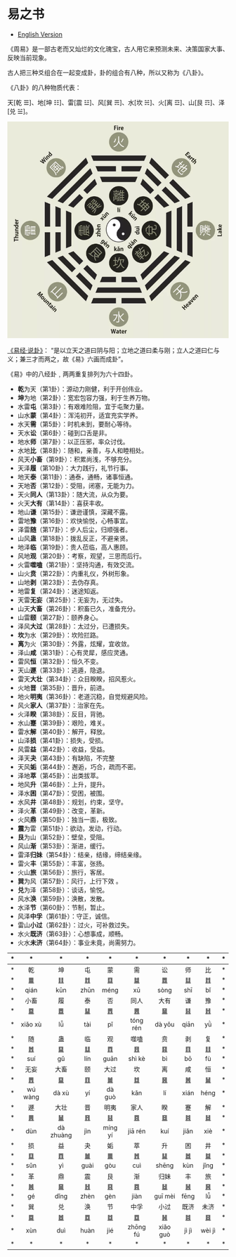 # 易之书

- [English Version](README.md)

《周易》是一部古老而又灿烂的文化瑰宝，古人用它来预测未来、决策国家大事、反映当前现象。

古人把三种爻组合在一起变成卦，卦的组合有八种，所以又称为《八卦》。

《八卦》的八种物质代表：

天[乾 ☰]、地[坤 ☷]、雷[震 ☳]、风[巽 ☴]、水[坎 ☵]、火[离 ☲]、山[艮 ☶]、泽[兑 ☱]。

<img src="bagua.png" width="555">

[《易经·说卦》](https://ctext.org/dictionary.pl?if=en&id=81915&remap=gb)：
“是以立天之道曰阴与阳；立地之道曰柔与刚；立人之道曰仁与义；兼三才而两之，故《易》六画而成卦”。

《易》中的八经卦﹐两两重复排列为六十四卦。

- **乾**为天（第1卦）：源动力刚健，利于开创伟业。
- **坤**为地（第2卦）：宽宏包容力强，利于生养万物。
- 水雷**屯**（第3卦）：有艰难险阻，宜于屯聚力量。
- 山水**蒙**（第4卦）：浑沌初开，适宜充实学养。
- 水天**需**（第5卦）：时机未到，要耐心等待。
- 天水**讼**（第6卦）：碰到口舌是非。
- 地水**师**（第7卦）：以正压邪，率众讨伐。
- 水地**比**（第8卦）：随和，亲善，与人和睦相处。
- 风天**小畜**（第9卦）：积累尚浅，不够充分。
- 天泽**履**（第10卦）：大力践行，礼节行事。
- 地天**泰**（第11卦）：通泰，通畅，诸事恒通。
- 天地**否**（第12卦）：受阻，闭塞，无能为力。
- 天火**同人**（第13卦）：随大流，从众为要。
- 火天**大有**（第14卦）：喜获丰收。
- 地山**谦**（第15卦）：谦逊谨慎，深藏不露。
- 雷地**豫**（第16卦）：欢快愉悦，心畅事宜。
- 泽雷**随**（第17卦）：步人后尘，归顺强者。
- 山风**蛊**（第18卦）：拨乱反正，不避亲贤。
- 地泽**临**（第19卦）：贵人莅临，高人惠顾。
- 风地**观**（第20卦）：考察，观望，三思而后行。
- 火雷**噬嗑**（第21卦）：坚持沟通，有效交流。
- 山火**贲**（第22卦）：内重礼仪，外树形象。
- 山地**剥**（第23卦）：去伪存真。
- 地雷**复**（第24卦）：迷途知返。
- 天雷**无妄**（第25卦）：无妄为，无过失。
- 山天**大畜**（第26卦）：积畜已久，准备充分。
- 山雷**颐**（第27卦）：颐养身心。
- 泽风**大过**（第28卦）：太过分，已遭损失。
- **坎**为水（第29卦）：坎险拦路。
- **离**为火（第30卦）：外露，炫耀，宜收敛。
- 泽山**咸**（第31卦）：心有灵犀，感应灵通。
- 雷风**恒**（第32卦）：恒久不变。
- 天山**遯**（第33卦）：逃遁，隐退。
- 雷天**大壮**（第34卦）：众目睽睽，招风惹火。
- 火地**晋**（第35卦）：晋升，前进。
- 地火**明夷**（第36卦）：老道沉稳，自觉规避风险。
- 风火**家人**（第37卦）：治家在先。
- 火泽**睽**（第38卦）：反目，背驰。
- 水山**蹇**（第39卦）：艰险，难关。
- 雷水**解**（第40卦）：解开，释放。
- 山泽**损**（第41卦）：损失，受损。
- 风雷**益**（第42卦）：收益，受益。
- 泽天**夬**（第43卦）：有缺陷，不完整
- 天风**姤**（第44卦）：邂逅，巧合，疏而不密。
- 泽地**萃**（第45卦）：出类拔萃。
- 地风**升**（第46卦）：上升，提升。
- 泽水**困**（第47卦）：受困，被围。
- 水风**井**（第48卦）：规划，约束，坚守。
- 泽火**革**（第49卦）：改变，革新。
- 火风**鼎**（第50卦）：独当一面，极致。
- **震**为雷（第51卦）：欲动，发动，行动。
- **艮**为山（第52卦）：壁垒，受阻。
- 风山**渐**（第53卦）：渐进，缓行。
- 雷泽**归妹**（第54卦）：结亲，结缘，缔结亲缘。
- 雷火**丰**（第55卦）：丰富，张扬。
- 火山**旅**（第56卦）：旅行，客居。
- **巽**为风（第57卦）：风行，上行下效 。
- **兑**为泽（第58卦）：谈话，愉悦。
- 风水**涣**（第59卦）：涣散，发散。
- 水泽**节**（第60卦）：节制，暂止。
- 风泽**中孚**（第61卦）：守正，诚信。
- 雷山**小过**（第62卦）：过火，可补救过失。
- 水火**既济**（第63卦）：心想事成，顺畅。
- 火水**未济**（第64卦）：事业未竟，尚需努力。

| * | * | * | * | * | * | * | * | * | * |
| - | :-: | :-: | :-: | :-: | :-: | :-: | :-: | :-: | - |
| * | 乾 | 坤 | 屯 | 蒙 | 需 | 讼 | 师 | 比 | * |
| * | [䷀](e4b9beqian_cn.md) | [䷁](e59da4kun_cn.md) | [䷂](e5b1afzhun_cn.md) | [䷃](e89299meng_cn.md) | [䷄](e99c80xu_cn.md) | [䷅](e8aebcsong_cn.md) | [䷆](e5b888shi_cn.md) | [䷇](e6af94bi_cn.md) | * |
| * | qián | kūn | zhūn | méng | xū | sòng | shī | bǐ | * |
| * | 小畜 | 履 | 泰 | 否 | 同人 | 大有 | 谦 | 豫 | * |
| * | [䷈](e5b08fe7959cxiaoxu_cn.md) | [䷉](e5b1a5lv_cn.md) | [䷊](e6b3b0tai_cn.md) | [䷋](e590a6pi_cn.md) | [䷌](e5908ce4babatongren_cn.md) | [䷍](e5a4a7e69c89dayou_cn.md) | [䷎](e8b0a6qian_cn.md) | [䷏](e8b1abyu_cn.md) | * |
| * | xiǎo xù | lǚ | tài | pǐ | tóng rén | dà yǒu | qiān| yǜ | * |
| * | 随 | 蛊 | 临 | 观 | 噬嗑 | 贲 | 剥 | 复 | * |
| * | [䷐](e99a8fsui_cn.md) | [䷑](e89b8agu_cn.md) | [䷒](e4b8b4lin_cn.md) | [䷓](e8a782guan_cn.md) | [䷔](e599ace59791shike_cn.md) | [䷕](e8b4b2bi_cn.md) | [䷖](e589a5bo_cn.md) | [䷗](e5a48dfu_cn.md) | * |
| * | suí | gǔ | lín | guān | shì kè | bì | bō | fù | * |
| * | 无妄 | 大畜 | 颐 | 大过 | 坎 | 离 | 咸 | 恒 | * |
| * | [䷘](e697a0e5a684wuwang_cn.md) | [䷙](e5a4a7e89384daxu_cn.md) | [䷚](e9a290yi_cn.md) | [䷛](e5a4a7e8bf87daguo_cn.md) | [䷜](e59d8ekan_cn.md) | [䷝](e7a6bbli_cn.md) | [䷞](e592b8xian_cn.md) | [䷟](e68192heng_cn.md) | * |
| * | wú wàng | dà xù | yí | dà guò | kǎn | lí | xián | héng | * |
| * | 遯 | 大壮 | 晋 | 明夷 | 家人 | 睽 | 蹇 | 解 | * |
| * | [䷠](e981afdun_cn.md) | [䷡](e5a4a7e5a3aedazhuang_cn.md) | [䷢](e6998bjin_cn.md) | [䷣](e6988ee5a4b7mingyi_cn.md) | [䷤](e5aeb6e4babajiaren_cn.md) | [䷥](e79dbdkui_cn.md) | [䷦](e8b987jian_cn.md) | [䷧](e8a7a3xie_cn.md) | * |
| * | dùn | dà zhuàng | jìn | míng yí | jiā rén | kuí | jiǎn | xiè | * |
| * | 损 | 益 | 夬 | 姤 | 萃 | 升 | 困 | 井 | * |
| * | [䷨](e68d9fsun_cn.md) | [䷩](e79b8ayi_cn.md) | [䷪](e5a4acguai_cn.md) | [䷫](e5a7a4gou_cn.md) | [䷬](e89083cui_cn.md) | [䷭](e58d87sheng_cn.md) | [䷮](e59bb0kun_cn.md) | [䷯](e4ba95jing_cn.md) | * |
| * | sǔn | yì | guài | gòu | cuì | shēng | kùn | jǐng | * |
| * | 革 | 鼎 | 震 | 艮 | 渐 | 归妹 | 丰 | 旅 | * |
| * | [䷰](e99da9ge_cn.md) | [䷱](e9bc8eding_cn.md) | [䷲](e99c87zhen_cn.md) | [䷳](e889aegen_cn.md) | [䷴](e6b890jian_cn.md) | [䷵](e5bd92e5a6b9guimei_cn.md) | [䷶](e4b8b0feng_cn.md) | [䷷](e69785lv_cn.md) | * |
| * | gé | dǐng | zhèn | gèn | jiàn | guī mèi | fēng | lǚ | * |
| * | 巽 | 兑 | 涣 | 节 | 中孚 | 小过 | 既济 | 未济 | * |
| * | [䷸](e5b7bdxun_cn.md) | [䷹](e58591dui_cn.md) | [䷺](e6b6a3huan_cn.md) | [䷻](e88a82jie_cn.md) | [䷼](e4b8ade5ad9azhongfu_cn.md) | [䷽](e5b08fe8bf87xiaoguo_cn.md) | [䷾](e697a2e6b58ejiji_cn.md) | [䷿](e69caae6b58eweiji_cn.md) | * |
| * | xùn | duì | huàn | jié | zhōng fú  | xiǎo guò |  jì jì | wèi jì | * |
| * | * | * | * | * | * | * | * | * | * |

